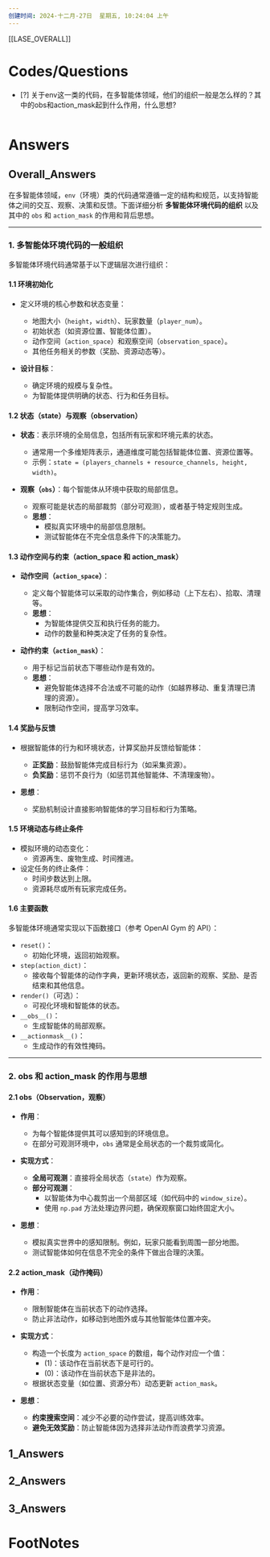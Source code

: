 ```yaml
---
创建时间: 2024-十二月-27日  星期五, 10:24:04 上午
---
```

[[LASE_OVERALL]]



# Codes/Questions
- [?] 关于env这一类的代码，在多智能体领域，他们的组织一般是怎么样的？其中的obs和action_mask起到什么作用，什么思想?

```python

```


# Answers

## Overall_Answers
在多智能体领域，`env`（环境）类的代码通常遵循一定的结构和规范，以支持智能体之间的交互、观察、决策和反馈。下面详细分析 **多智能体环境代码的组织** 以及其中的 `obs` 和 `action_mask` 的作用和背后思想。

---

### **1. 多智能体环境代码的一般组织**

多智能体环境代码通常基于以下逻辑层次进行组织：

#### **1.1 环境初始化**
- 定义环境的核心参数和状态变量：
  - 地图大小（`height`，`width`）、玩家数量（`player_num`）。
  - 初始状态（如资源位置、智能体位置）。
  - 动作空间（`action_space`）和观察空间（`observation_space`）。
  - 其他任务相关的参数（奖励、资源动态等）。

- **设计目标**：
  - 确定环境的规模与复杂性。
  - 为智能体提供明确的状态、行为和任务目标。

#### **1.2 状态（state）与观察（observation）**
- **状态**：表示环境的全局信息，包括所有玩家和环境元素的状态。
  - 通常用一个多维矩阵表示，通道维度可能包括智能体位置、资源位置等。
  - 示例：`state = (players_channels + resource_channels, height, width)`。
  
- **观察（`obs`）**：每个智能体从环境中获取的局部信息。
  - 观察可能是状态的局部裁剪（部分可观测），或者基于特定规则生成。
  - **思想**：
    - 模拟真实环境中的局部信息限制。
    - 测试智能体在不完全信息条件下的决策能力。

#### **1.3 动作空间与约束（action_space 和 action_mask）**
- **动作空间（`action_space`）**：
  - 定义每个智能体可以采取的动作集合，例如移动（上下左右）、拾取、清理等。
  - **思想**：
    - 为智能体提供交互和执行任务的能力。
    - 动作的数量和种类决定了任务的复杂性。

- **动作约束（`action_mask`）**：
  - 用于标记当前状态下哪些动作是有效的。
  - **思想**：
    - 避免智能体选择不合法或不可能的动作（如越界移动、重复清理已清理的资源）。
    - 限制动作空间，提高学习效率。

#### **1.4 奖励与反馈**
- 根据智能体的行为和环境状态，计算奖励并反馈给智能体：
  - **正奖励**：鼓励智能体完成目标行为（如采集资源）。
  - **负奖励**：惩罚不良行为（如惩罚其他智能体、不清理废物）。

- **思想**：
  - 奖励机制设计直接影响智能体的学习目标和行为策略。

#### **1.5 环境动态与终止条件**
- 模拟环境的动态变化：
  - 资源再生、废物生成、时间推进。
- 设定任务的终止条件：
  - 时间步数达到上限。
  - 资源耗尽或所有玩家完成任务。

#### **1.6 主要函数**
多智能体环境通常实现以下函数接口（参考 OpenAI Gym 的 API）：
- `reset()`：
  - 初始化环境，返回初始观察。
- `step(action_dict)`：
  - 接收每个智能体的动作字典，更新环境状态，返回新的观察、奖励、是否结束和其他信息。
- `render()`（可选）：
  - 可视化环境和智能体的状态。
- `__obs__()`：
  - 生成智能体的局部观察。
- `__actionmask__()`：
  - 生成动作的有效性掩码。

---

### **2. obs 和 action_mask 的作用与思想**

#### **2.1 obs（Observation，观察）**
- **作用**：
  - 为每个智能体提供其可以感知到的环境信息。
  - 在部分可观测环境中，`obs` 通常是全局状态的一个裁剪或简化。
  
- **实现方式**：
  - **全局可观测**：直接将全局状态（`state`）作为观察。
  - **部分可观测**：
    - 以智能体为中心裁剪出一个局部区域（如代码中的 `window_size`）。
    - 使用 `np.pad` 方法处理边界问题，确保观察窗口始终固定大小。

- **思想**：
  - 模拟真实世界中的感知限制。例如，玩家只能看到周围一部分地图。
  - 测试智能体如何在信息不完全的条件下做出合理的决策。

#### **2.2 action_mask（动作掩码）**
- **作用**：
  - 限制智能体在当前状态下的动作选择。
  - 防止非法动作，如移动到地图外或与其他智能体位置冲突。
  
- **实现方式**：
  - 构造一个长度为 `action_space` 的数组，每个动作对应一个值：
    - \(1\)：该动作在当前状态下是可行的。
    - \(0\)：该动作在当前状态下是非法的。
  - 根据状态变量（如位置、资源分布）动态更新 `action_mask`。

- **思想**：
  - **约束搜索空间**：减少不必要的动作尝试，提高训练效率。
  - **避免无效奖励**：防止智能体因为选择非法动作而浪费学习资源。

## 1_Answers


## 2_Answers


## 3_Answers




# FootNotes
